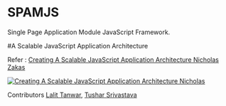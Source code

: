 SPAMJS
=======

Single Page Application Module JavaScript Framework.

#A Scalable JavaScript Application Architecture

Refer :
[Creating A Scalable JavaScript Application Architecture Nicholas Zakas](https://www.youtube.com/watch?v=b5pFv9NB9fs)

[![Creating A Scalable JavaScript Application Architecture Nicholas](http://img.youtube.com/vi/b5pFv9NB9fs/0.jpg)](http://www.youtube.com/watch?v=b5pFv9NB9fs)


Contributors
[Lalit Tanwar](http://www.lalittanwar.com),
[Tushar Srivastava](mailto:tushar1404@gmail.com)
